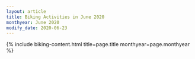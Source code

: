 ```yaml
---
layout: article
title: Biking Activities in June 2020
monthyear: June 2020
modify_date: 2020-06-23  
---
```


{% include biking-content.html title=page.title monthyear=page.monthyear %}